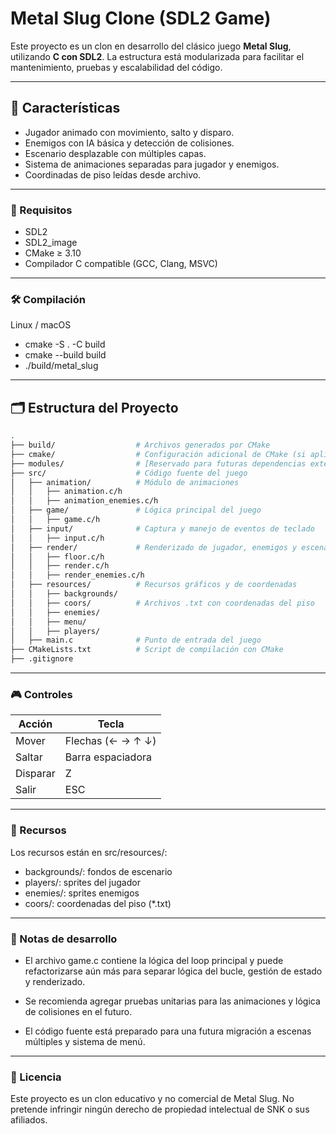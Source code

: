 # Metal Slug Clone (SDL2 Game)

Este proyecto es un clon en desarrollo del clásico juego **Metal Slug**, utilizando **C con SDL2**. La estructura está modularizada para facilitar el mantenimiento, pruebas y escalabilidad del código.

---

## 🚀 Características

- Jugador animado con movimiento, salto y disparo.
- Enemigos con IA básica y detección de colisiones.
- Escenario desplazable con múltiples capas.
- Sistema de animaciones separadas para jugador y enemigos.
- Coordinadas de piso leídas desde archivo.

---

### 🧱 Requisitos

- SDL2
- SDL2_image
- CMake ≥ 3.10
- Compilador C compatible (GCC, Clang, MSVC)

---

### 🛠 Compilación
Linux / macOS

- cmake -S . -C build
- cmake --build build
- ./build/metal_slug

---

## 🗂 Estructura del Proyecto

```bash
.
├── build/                  # Archivos generados por CMake
├── cmake/                  # Configuración adicional de CMake (si aplica)
├── modules/                # [Reservado para futuras dependencias externas]
├── src/                    # Código fuente del juego
│   ├── animation/          # Módulo de animaciones
│   │   ├── animation.c/h
│   │   ├── animation_enemies.c/h
│   ├── game/               # Lógica principal del juego
│   │   ├── game.c/h
│   ├── input/              # Captura y manejo de eventos de teclado
│   │   ├── input.c/h
│   ├── render/             # Renderizado de jugador, enemigos y escenario
│   │   ├── floor.c/h
│   │   ├── render.c/h
│   │   ├── render_enemies.c/h
│   ├── resources/          # Recursos gráficos y de coordenadas
│   │   ├── backgrounds/
│   │   ├── coors/          # Archivos .txt con coordenadas del piso
│   │   ├── enemies/
│   │   ├── menu/
│   │   ├── players/
│   ├── main.c              # Punto de entrada del juego
├── CMakeLists.txt          # Script de compilación con CMake
├── .gitignore
```
---

### 🎮 Controles

| Acción   | Tecla             |
| -------- | ----------------- |
| Mover    | Flechas (← → ↑ ↓) |
| Saltar   | Barra espaciadora |
| Disparar | Z                 |
| Salir    | ESC               |

---

### 📁 Recursos

Los recursos están en src/resources/:

- backgrounds/: fondos de escenario
- players/: sprites del jugador
- enemies/: sprites enemigos
- coors/: coordenadas del piso (*.txt)

---

### 📌 Notas de desarrollo

- El archivo game.c contiene la lógica del loop principal y puede refactorizarse aún más para separar lógica del bucle, gestión de estado y renderizado.

- Se recomienda agregar pruebas unitarias para las animaciones y lógica de colisiones en el futuro.

- El código fuente está preparado para una futura migración a escenas múltiples y sistema de menú.

---

### 📄 Licencia

Este proyecto es un clon educativo y no comercial de Metal Slug. No pretende infringir ningún derecho de propiedad intelectual de SNK o sus afiliados.
